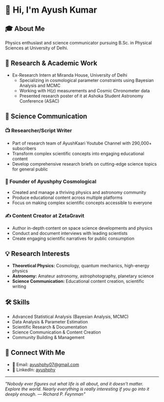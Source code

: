 # 👋 Hi, I'm Ayush Kumar

## 🎓 About Me
Physics enthusiast and science communicator pursuing B.Sc. in Physical Sciences at University of Delhi.

## 🔬 Research & Academic Work
- Ex-Research Intern at Miranda House, University of Delhi
  - Specializing in cosmological parameter constraints using Bayesian Analysis and MCMC
  - Working with H(z) measurements and Cosmic Chronometer data
  - Presented research poster of it at Ashoka Student Astronomy Conference (ASAC) 

## 🌟 Science Communication
### 📺 Researcher/Script Writer
- Part of research team of AyushKaari Youtube Channel with 290,000+ subscribers
- Transform complex scientific concepts into engaging educational content
- Develop comprehensive research briefs on cutting-edge science topics for general public

### 🚀 Founder of Ayushphy Cosmological
- Created and manage a thriving physics and astronomy community
- Produce educational content across multiple platforms
- Focus on making complex scientific concepts accessible to everyone

### ✍️ Content Creator at ZetaGravit
- Author in-depth content on space science developments and physics
- Conduct and document interviews with leading scientists
- Create engaging scientific narratives for public consumption

## 💡 Research Interests
- **Theoretical Physics:** Cosmology, quantum mechanics, high-energy physics
- **Astronomy:** Amateur astronomy, astrophotography, planetary science
- **Science Communication:** Educational content creation, scientific writing

## 🛠️ Skills
- Advanced Statistical Analysis (Bayesian Analysis, MCMC)
- Data Analysis & Parameter Estimation
- Scientific Research & Documentation
- Science Communication & Content Creation
- Community Building & Management

## 🔗 Connect With Me
- 📧 Email: ayushphy07@gmail.com
- 💼 LinkedIn: [ayushphy](https://www.linkedin.com/in/ayushphy)

---
*"Nobody ever figures out what life is all about, and it doesn't matter. Explore the world. Nearly everything is really interesting if you go into it deeply enough.
― Richard P. Feynman"*
